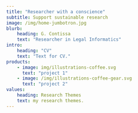 ```yaml
---
title: "Researcher with a conscience"
subtitle: Support sustainable research
image: /img/home-jumbotron.jpg
blurb:
    heading: G. Contissa
    text: "Researcher in Legal Informatics"
intro:
    heading: "CV"
    text: "Text for CV."
products:
    - image: img/illustrations-coffee.svg
      text: "project 1"
    - image: /img/illustrations-coffee-gear.svg
      text: "project 2"
values:
    heading: Research Themes
    text: my research themes.
---
```


